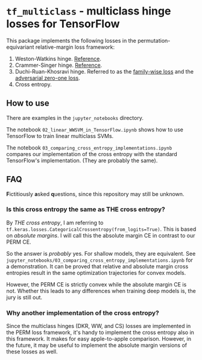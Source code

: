 # `tf_multiclass` - multiclass hinge losses for TensorFlow

This package implements the following losses in the permutation-equivariant relative-margin loss framework:

1. Weston-Watkins hinge. [Reference](https://www.jmlr.org/papers/v17/11-229.html).
2. Crammer-Singer hinge. [Reference](https://www.jmlr.org/papers/v17/11-229.html).
3. Duchi-Ruan-Khosravi hinge. Referred to as the [family-wise loss](https://projecteuclid.org/journals/annals-of-statistics/volume-46/issue-6B/Multiclass-classification-information-divergence-and-surrogate-risk/10.1214/17-AOS1657.full)
and the [adversarial zero-one loss](https://proceedings.neurips.cc/paper/2016/hash/ad13a2a07ca4b7642959dc0c4c740ab6-Abstract.html).
4. Cross entropy.

## How to use

There are examples in the `jupyter_notebooks` directory.

The notebook `02_linear_WWSVM_in_TensorFlow.ipynb` shows how to use TensorFlow to train linear multiclass SVMs.

The notebook `03_comparing_cross_entropy_implementations.ipynb` compares our implementation of the cross entropy with the standard TensorFlow's implementation. (They are probably the same).

## FAQ 

**F**ictitiously **a**sked **q**uestions, since this repository may still be unknown.

### Is this cross entropy the same as THE cross entropy?

By *THE cross entropy*, I am referring to `tf.keras.losses.CategoricalCrossentropy(from_logits=True)`. This is based on *absolute margins*. I will call this the absolute margin CE in contrast to our PERM CE.

So the answer is *probably* yes.
For shallow models, they are equivalent.
See `jupyter_notebooks/03_comparing_cross_entropy_implementations.ipynb` for a demonstration.
It can be proved that relative and absolute margin cross entropies result in the same optimization trajectories for convex models.

However, the PERM CE is strictly convex while the absolute margin CE is not. Whether this leads to any differences when training deep models is, the jury is still out.


### Why another implementation of the cross entropy?

Since the multiclass hinges (DKR, WW, and CS) losses are implemented in the PERM loss framework, it's handy to implement the cross entropy also in this framework. It makes for easy apple-to-apple comparison.
However, in the future, it may be useful to implement the absolute margin versions of these losses as well.